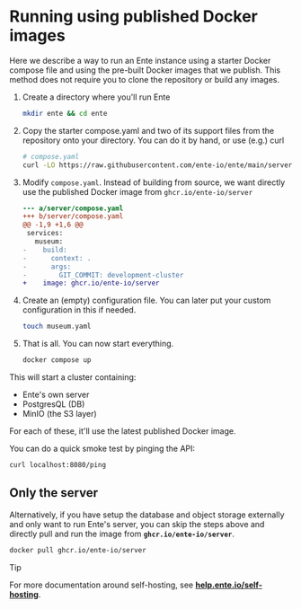 # Running using published Docker images

Here we describe a way to run an Ente instance using a starter Docker compose
file and using the pre-built Docker images that we publish. This method does not
require you to clone the repository or build any images.

1. Create a directory where you'll run Ente

    ```sh
    mkdir ente && cd ente
    ```

2. Copy the starter compose.yaml and two of its support files from the
   repository onto your directory. You can do it by hand, or use (e.g.) curl

    ```sh
    # compose.yaml
    curl -LO https://raw.githubusercontent.com/ente-io/ente/main/server/compose.yaml
    ```

3. Modify `compose.yaml`. Instead of building from source, we want directly use
   the published Docker image from `ghcr.io/ente-io/server`

    ```diff
    --- a/server/compose.yaml
    +++ b/server/compose.yaml
    @@ -1,9 +1,6 @@
     services:
       museum:
    -    build:
    -      context: .
    -      args:
    -        GIT_COMMIT: development-cluster
    +    image: ghcr.io/ente-io/server
    ```

4. Create an (empty) configuration file. You can later put your custom
   configuration in this if needed.

    ```sh
    touch museum.yaml
    ```

5. That is all. You can now start everything.

    ```sh
    docker compose up
    ```

This will start a cluster containing:

-   Ente's own server
-   PostgresQL (DB)
-   MinIO (the S3 layer)

For each of these, it'll use the latest published Docker image.

You can do a quick smoke test by pinging the API:

```sh
curl localhost:8080/ping
```

## Only the server

Alternatively, if you have setup the database and object storage externally and
only want to run Ente's server, you can skip the steps above and directly pull
and run the image from **`ghcr.io/ente-io/server`**.

```sh
docker pull ghcr.io/ente-io/server
```

> [!TIP]
>
> For more documentation around self-hosting, see
> **[help.ente.io/self-hosting](https://help.ente.io/self-hosting)**.

